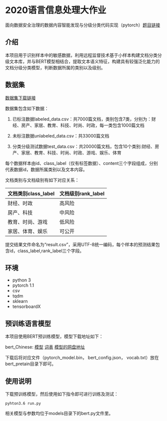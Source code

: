 # 2020语言信息处理大作业
面向数据安全治理的数据内容智能发现与分级分类代码实现（pytorch）[题目链接](https://www.datafountain.cn/competitions/471)

## 介绍
本项目用于识别样本中的敏感数据，利用远程监督技术基于小样本构建文档分类分级文本库，并与BERT模型相结合，提取文本语义特征，构建具有较强泛化能力的文档分级分类模型，判断数据所属的类别以及级别。



## 数据集
[数据集下载链接](https://www.datafountain.cn/competitions/471/datasets)

数据集包含如下数据：

1. 已标注数据labeled_data.csv：共7000篇文档，类别包含7类，分别为：财经、房产、家居、教育、科技、时尚、时政，每一类包含1000篇文档

2. 未标注数据unlabeled_data.csv：共33000篇文档

3. 分类分级测试数据test_data.csv：共20000篇文档，包含10个类别:财经、房产、家居、教育、科技、时尚、时政、游戏、娱乐、体育


每个数据样本由id、class_label（仅有标签数据）、content三个字段组成，分别代表数据id，数据所属类别以及文本内容。

文档类别与文档级别有如下对应关系：

|文档类别class_label  |文档级别rank_label|
|  ----  | ----  |
|财经、时政	|高风险|
|房产、科技	|中风险|
|教育、时尚、游戏|	低风险|
|家居、体育、娱乐|	可公开|


提交结果文件命名为“result.csv”，采用UTF-8统一编码，每个样本的预测结果包含id，class_label,rank_label三个字段。

## 环境
- python 3
- pytorch 1.1
- csv
- tqdm
- sklearn
- tensorboardX


## 预训练语言模型
本项目使用BERT预训练模型，模型下载地址如下：

bert_Chinese: [模型](https://s3.amazonaws.com/models.huggingface.co/bert/bert-base-chinese.tar.gz)
[词表]( https://s3.amazonaws.com/models.huggingface.co/bert/bert-base-chinese-vocab.txt)
[模型的网盘地址](https://pan.baidu.com/s/1qSAD5gwClq7xlgzl_4W3Pw)

下载后将对应文件（pytorch_model.bin，
bert_config.json，
vocab.txt）放在bert_pretain目录下即可。

## 使用说明
下载预训练模型，然后使用如下指令即可进行训练及测试：

```pyhton3.6 run.py```

相关模型与参数均位于models目录下的bert.py文件里。

